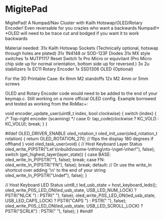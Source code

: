 # MigitePad
MigitePad! A Numpad/Nav Cluster with Kailh Hotswap/OLED/Rotary Encoder! 
Even reversable for you crazies who want a backwards Numpad!*
*OLED will need to be trace cut and bodged if you want it to work backwards

Material needed:
31x Kailh Hotswap Sockets (Technically optional, hotswap through holes are plated)
31x 1N4148 or SOD-123F Diodes
31x MX style switches
1x MJTP1117 Reset Switch
1x Pro Micro or equivilant (Pro Micro chip side up for normal orientation, bottom side up for reversed.)
3x 2u stabilizers
1x EC11 Rotary Encoder
1x SSD1306 OLED (Optional)

For the 3D Printable Case:
6x 6mm M2 standoffs
12x M2 4mm or 5mm screws

OLED and Rotary Encoder code would need to be added to the end of your keymap.c. Still working on a more official OLED config. Example borrowed and tested as working from the RoMac+:

void encoder_update_user(uint8_t index, bool clockwise) {
    switch (index) {
        /* Top-right encoder (scanning) */
        case 0:
            tap_code(clockwise ? KC_VOLD : KC_VOLU);
            break;
    }
}

#ifdef OLED_DRIVER_ENABLE
oled_rotation_t oled_init_user(oled_rotation_t rotation) {
    return OLED_ROTATION_270;  // flips the display 180 degrees if offhand
}
void oled_task_user(void) {
  // Host Keyboard Layer Status
  oled_write_P(PSTR("Let's\nbuild\nsome-\nthing\nto-\nget-\nher!"), false);
  switch (get_highest_layer(layer_state)) {
    case BASE:
      oled_write_ln_P(PSTR(""), false);
      break;
    case FN:
      oled_write_ln_P(PSTR("FN"), false);
      break;
    default:
      // Or use the write_ln shortcut over adding '\n' to the end of your string
      oled_write_ln_P(PSTR("Undef"), false);
  }

  // Host Keyboard LED Status
  uint8_t led_usb_state = host_keyboard_leds();
  oled_write_P(IS_LED_ON(led_usb_state, USB_LED_NUM_LOCK) ? PSTR("NLCK ") : PSTR("     "), false);
  oled_write_P(IS_LED_ON(led_usb_state, USB_LED_CAPS_LOCK) ? PSTR("CAPS ") : PSTR("       "), false);
  oled_write_P(IS_LED_ON(led_usb_state, USB_LED_SCROLL_LOCK) ? PSTR("SCRLK") : PSTR("       "), false);
}
#endif


